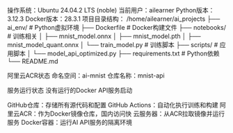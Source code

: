 操作系统：Ubuntu 24.04.2 LTS (noble)
当前用户：ailearner
Python版本：3.12.3
Docker版本：28.3.1
项目目录结构：
  /home/ailearner/ai\_projects
  ├── ai\_env/              # Python虚拟环境
  ├── Dockerfile           # Docker构建文件
  ├── notebooks/           # 训练相关
  │   ├── mnist\_model.onnx
  │   ├── mnist\_model.pth
  │   ├── mnist\_model\_quant.onnx
  │   └── train\_model.py   # 训练脚本
  ├── scripts/             # 应用脚本
  │   └── model\_api\_optimized.py
  ├── requirements.txt     # Python依赖
  └── README.md

阿里云ACR状态
命名空间：ai-mnist
仓库名称：mnist-api

服务运行状态
没有运行的Docker
API服务启动

GitHub仓库：存储所有源代码和配置
GitHub Actions：自动化执行训练和构建
阿里云ACR：作为Docker镜像仓库，国内访问快
云服务器：从ACR拉取镜像并运行服务
Docker容器：运行AI API服务的隔离环境
